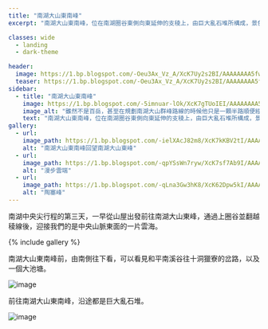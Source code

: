 ```yaml
---
title: "南湖大山東南峰"
excerpt: "南湖大山東南峰，位在南湖圈谷東側向東延伸的支稜上，由巨大亂石堆所構成，景色特殊。雖然並非百岳，但此處風景絕對更勝多數百岳山頭。"

classes: wide
  - landing
  - dark-theme

header:
  image: https://1.bp.blogspot.com/-Oeu3Ax_Vz_A/XcK7Uy2s2BI/AAAAAAAA5fw/GKWbUTg76J427MHpk0q2sO6_2j1AxT-hwCLcBGAsYHQ/s1600/_MG_2851.JPG
  teaser: https://1.bp.blogspot.com/-Oeu3Ax_Vz_A/XcK7Uy2s2BI/AAAAAAAA5fw/GKWbUTg76J427MHpk0q2sO6_2j1AxT-hwCLcBGAsYHQ/s1600/_MG_2851.JPG
sidebar:
  - title: "南湖大山東南峰"
    image: https://1.bp.blogspot.com/-5imnuar-lOk/XcK7gTUoIEI/AAAAAAAA5f8/WODLGXJzfA0cTEc8Bl9IhlomUiboTG1JgCLcBGAsYHQ/s1600/_MG_2858.JPG
    image_alt: "雖然不是百岳，甚至在規劃南湖大山群峰路線的時候他只是一顆半路順便經過的山峰。但站在此處還是不得不敬佩一下大自然。"
    text: "南湖大山東南峰，位在南湖圈谷東側向東延伸的支稜上，由巨大亂石堆所構成，景色特殊。雖然並非百岳，但此處風景絕對更勝多數百岳山頭。"
gallery:
  - url: 
    image_path: https://1.bp.blogspot.com/-ielXAcJ82m8/XcK7kKBV2tI/AAAAAAAA5gE/VMRwga2Fml8GVhQWPc8LIaSbPB07nL2BgCLcBGAsYHQ/s1600/_MG_2867.JPG
    alt: "南湖大山東南峰回望南湖大山東峰"
  - url: 
    image_path: https://1.bp.blogspot.com/-qpYSsWn7ryw/XcK7sf7Ab9I/AAAAAAAA5gQ/dkE9L-1YyjkNFqdITkn150fJLUZ8yG77gCLcBGAsYHQ/s1600/_MG_2872.JPG
    alt: "漫步雲端"
  - url: 
    image_path: https://1.bp.blogspot.com/-qLna3Gw3hK8/XcK62Dpw5kI/AAAAAAAA5fI/RZNKq-WxEOoJmrLNwrGRfN77g6ye2G9aQCLcBGAsYHQ/s1600/_MG_2837.JPG
    alt: "陶塞峰"
---
```


南湖中央尖行程的第三天，一早從山屋出發前往南湖大山東峰，通過上圈谷並翻越稜線後，迎接我們的是中央山脈東面的一片雲海。


{% include gallery %}

南湖大山東南峰前，由南側往下看，可以看見和平南溪谷往十洞獵寮的岔路，以及一個大池塘。

![image](https://1.bp.blogspot.com/-mAw_ASRCJNI/XcK7D05BpvI/AAAAAAAA5fc/fkSWMTN5zy41NliVMlLC47UBs477mK32gCLcBGAsYHQ/s1600/_MG_2847.JPG)

前往南湖大山東南峰，沿途都是巨大亂石堆。

![image](https://1.bp.blogspot.com/-hOuRwhah5D8/XcK7C3Z_B5I/AAAAAAAA5fY/8-d5g6N7CSwpIv0lYSUag4V1_O3BpRVNQCLcBGAsYHQ/s1600/_MG_2838.JPG)


